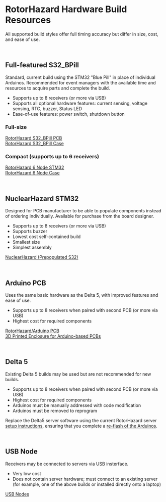 # RotorHazard Hardware Build Resources

All supported build styles offer full timing accuracy but differ in size, cost, and ease of use.

<br />

## Full-featured S32_BPill

Standard, current build using the STM32 "Blue Pill" in place of individual Arduinos. Recommended for event managers with the available time and resources to acquire parts and complete the build.

- Supports up to 8 receivers (or more via USB)
- Supports all optional hardware features: current sensing, voltage sensing, RTC, buzzer, Status LED
- Ease-of-use features: power switch, shutdown button

### Full-size
[RotorHazard S32_BPill PCB](S32_BPill_PCB/README.md)<br />
[RotorHazard S32_BPill Case](S32_BPill_case/README.md)

### Compact (supports up to 6 receivers)
[RotorHazard 6 Node STM32](6_Node_BPill_PCB/README.md)<br />
[RotorHazard 6 Node Case](6_node_BPill_case/readme.md)

<br />

## NuclearHazard STM32

Designed for PCB manufacturer to be able to populate components instead of ordering individually. Available for purchase from the board designer.

- Supports up to 8 receivers (or more via USB)
- Supports buzzer
- Lowest cost self-contained build
- Smallest size
- Simplest assembly

[NuclearHazard (Prepopulated S32)](NuclearHazard/README.md)

<br />

## Arduino PCB

Uses the same basic hardware as the Delta 5, with improved features and ease of use.

- Supports up to 8 receivers when paired with second PCB (or more via USB)
- Highest cost for required components

[RotorHazard/Arduino PCB](PCB/README.md)<br />
[3D Printed Enclosure for Arduino-based PCBs](enclosure/README.md)

<br />

## Delta 5

Existing Delta 5 builds may be used but are not recommended for new builds.

- Supports up to 8 receivers when paired with second PCB (or more via USB)
- Highest cost for required components
- Arduinos must be manually addressed with code modification
- Arduinos must be removed to reprogram

Replace the Delta5 server software using the current RotorHazard server [setup instructions](doc/Software%20Setup.md), ensuring that you complete a [re-flash of the Arduinos](doc/Software%20Setup.md#rotorhazard-node-code).

<br />

## USB Node

Receivers may be connected to servers via USB insterface.

- Very low cost
- Does not contain server hardware; must connect to an existing server (for example, one of the above builds or installed directly onto a laptop)

[USB Nodes](doc/USB%20Nodes.md)
